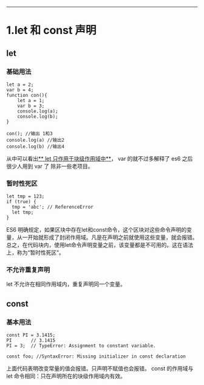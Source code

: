
* * *
# 1.let 和 const 声明
## let
### 基础用法

```
let a = 2;
var b = 4;
function con(){
    let a = 1;
    var b = 3;
    console.log(a);
    console.log(b);
}

con(); //输出 1和3
console.log(a) //输出2
console.log(b) //输出4
```
从中可以看出<u>** let 只作用于块级作用域中**</u>， var 的就不过多解释了 es6 之后很少人用到 var 了 除非一些老项目。

### 暂时性死区
```
let tmp = 123;
if (true) {
  tmp = 'abc'; // ReferenceError
  let tmp;
}
```

ES6 明确规定，如果区块中存在let和const命令，这个区块对这些命令声明的变量，从一开始就形成了封闭作用域。凡是在声明之前就使用这些变量，就会报错。总之，在代码块内，使用let命令声明变量之前，该变量都是不可用的。这在语法上，称为“暂时性死区”。


### 不允许重复声明
let 不允许在相同作用域内，重复声明同一个变量。


## const
### 基本用法
```
const PI = 3.1415;
PI       // 3.1415
PI = 3;  // TypeError: Assignment to constant variable.

const foo; //SyntaxError: Missing initializer in const declaration
```
上面代码表明改变常量的值会报错。只声明不赋值也会报错。
const 的作用域与 let 命令相同：只在声明所在的块级作用域内有效。
